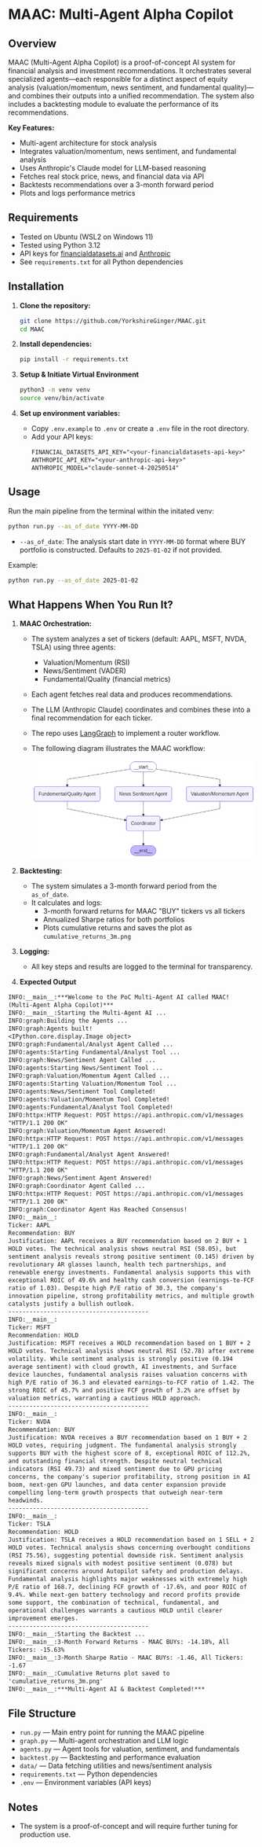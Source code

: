 # MAAC: Multi-Agent Alpha Copilot

## Overview

MAAC (Multi-Agent Alpha Copilot) is a proof-of-concept AI system for financial analysis and investment recommendations. It orchestrates several specialized agents—each responsible for a distinct aspect of equity analysis (valuation/momentum, news sentiment, and fundamental quality)—and combines their outputs into a unified recommendation. The system also includes a backtesting module to evaluate the performance of its recommendations.

**Key Features:**
- Multi-agent architecture for stock analysis
- Integrates valuation/momentum, news sentiment, and fundamental analysis
- Uses Anthropic's Claude model for LLM-based reasoning
- Fetches real stock price, news, and financial data via API
- Backtests recommendations over a 3-month forward period
- Plots and logs performance metrics

## Requirements

- Tested on Ubuntu (WSL2 on Windows 11)
- Tested using Python 3.12
- API keys for [financialdatasets.ai](https://financialdatasets.ai/) and [Anthropic](https://www.anthropic.com/)
- See `requirements.txt` for all Python dependencies

## Installation

1. **Clone the repository:**
   ```bash
   git clone https://github.com/YorkshireGinger/MAAC.git
   cd MAAC
   ```

2. **Install dependencies:**
   ```bash
   pip install -r requirements.txt
   ```

3. **Setup & Initiate Virtual Environment**
    ```bash
    python3 -m venv venv
    source venv/bin/activate
    ```

3. **Set up environment variables:**
   - Copy `.env.example` to `.env` or create a `.env` file in the root directory.
   - Add your API keys:
     ```env
     FINANCIAL_DATASETS_API_KEY="<your-financialdatasets-api-key>"
     ANTHROPIC_API_KEY="<your-anthropic-api-key>"
     ANTHROPIC_MODEL="claude-sonnet-4-20250514"
     ```

## Usage

Run the main pipeline from the terminal within the initated venv:

```bash
python run.py --as_of_date YYYY-MM-DD
```
- `--as_of_date`: The analysis start date in `YYYY-MM-DD` format where BUY portfolio is constructed. Defaults to `2025-01-02` if not provided.

Example:
```bash
python run.py --as_of_date 2025-01-02
```

## What Happens When You Run It?
1. **MAAC Orchestration:**
   - The system analyzes a set of tickers (default: AAPL, MSFT, NVDA, TSLA) using three agents:
     - Valuation/Momentum (RSI)
     - News/Sentiment (VADER)
     - Fundamental/Quality (financial metrics)
   - Each agent fetches real data and produces recommendations.
   - The LLM (Anthropic Claude) coordinates and combines these into a final recommendation for each ticker.
   - The repo uses [LangGraph](https://langchain-ai.github.io/langgraph/tutorials/workflows/) to implement a router workflow.

    - The following diagram illustrates the MAAC workflow:

      ![MAAC Graph](maac_graph.png)

 
2. **Backtesting:**
   - The system simulates a 3-month forward period from the `as_of_date`.
   - It calculates and logs:
     - 3-month forward returns for MAAC "BUY" tickers vs all tickers
     - Annualized Sharpe ratios for both portfolios
     - Plots cumulative returns and saves the plot as `cumulative_returns_3m.png`

3. **Logging:**
   - All key steps and results are logged to the terminal for transparency.

4. **Expected Output**

```
INFO:__main__:***Welcome to the PoC Multi-Agent AI called MAAC! (Multi-Agent Alpha Copilot)***
INFO:__main__:Starting the Multi-Agent AI ...
INFO:graph:Building the Agents ...
INFO:graph:Agents built!
<IPython.core.display.Image object>
INFO:graph:Fundamental/Analyst Agent Called ...
INFO:agents:Starting Fundamental/Analyst Tool ...
INFO:graph:News/Sentiment Agent Called ...
INFO:agents:Starting News/Sentiment Tool ...
INFO:graph:Valuation/Momentum Agent Called ...
INFO:agents:Starting Valuation/Momentum Tool ...
INFO:agents:News/Sentiment Tool Completed!
INFO:agents:Valuation/Momentum Tool Completed!
INFO:agents:Fundamental/Analyst Tool Completed!
INFO:httpx:HTTP Request: POST https://api.anthropic.com/v1/messages "HTTP/1.1 200 OK"
INFO:graph:Valuation/Momentum Agent Answered!
INFO:httpx:HTTP Request: POST https://api.anthropic.com/v1/messages "HTTP/1.1 200 OK"
INFO:graph:Fundamental/Analyst Agent Answered!
INFO:httpx:HTTP Request: POST https://api.anthropic.com/v1/messages "HTTP/1.1 200 OK"
INFO:graph:News/Sentiment Agent Answered!
INFO:graph:Coordinator Agent Called ...
INFO:httpx:HTTP Request: POST https://api.anthropic.com/v1/messages "HTTP/1.1 200 OK"
INFO:graph:Coordinator Agent Has Reached Consensus!
INFO:__main__:
Ticker: AAPL
Recommendation: BUY
Justification: AAPL receives a BUY recommendation based on 2 BUY + 1 HOLD votes. The technical analysis shows neutral RSI (58.05), but sentiment analysis reveals strong positive sentiment (0.145) driven by revolutionary AR glasses launch, health tech partnerships, and renewable energy investments. Fundamental analysis supports this with exceptional ROIC of 49.6% and healthy cash conversion (earnings-to-FCF ratio of 1.03). Despite high P/E ratio of 30.3, the company's innovation pipeline, strong profitability metrics, and multiple growth catalysts justify a bullish outlook.
----------------------------------------
INFO:__main__:
Ticker: MSFT
Recommendation: HOLD
Justification: MSFT receives a HOLD recommendation based on 1 BUY + 2 HOLD votes. Technical analysis shows neutral RSI (52.78) after extreme volatility. While sentiment analysis is strongly positive (0.194 average sentiment) with cloud growth, AI investments, and Surface device launches, fundamental analysis raises valuation concerns with high P/E ratio of 36.3 and elevated earnings-to-FCF ratio of 1.42. The strong ROIC of 45.7% and positive FCF growth of 3.2% are offset by valuation metrics, warranting a cautious HOLD approach.
----------------------------------------
INFO:__main__:
Ticker: NVDA
Recommendation: BUY
Justification: NVDA receives a BUY recommendation based on 1 BUY + 2 HOLD votes, requiring judgment. The fundamental analysis strongly supports BUY with the highest score of 8, exceptional ROIC of 112.2%, and outstanding financial strength. Despite neutral technical indicators (RSI 49.73) and mixed sentiment due to GPU pricing concerns, the company's superior profitability, strong position in AI boom, next-gen GPU launches, and data center expansion provide compelling long-term growth prospects that outweigh near-term headwinds.
----------------------------------------
INFO:__main__:
Ticker: TSLA
Recommendation: HOLD
Justification: TSLA receives a HOLD recommendation based on 1 SELL + 2 HOLD votes. Technical analysis shows concerning overbought conditions (RSI 75.56), suggesting potential downside risk. Sentiment analysis reveals mixed signals with modest positive sentiment (0.078) but significant concerns around Autopilot safety and production delays. Fundamental analysis highlights major weaknesses with extremely high P/E ratio of 168.7, declining FCF growth of -17.6%, and poor ROIC of 9.4%. While next-gen battery technology and record profits provide some support, the combination of technical, fundamental, and operational challenges warrants a cautious HOLD until clearer improvement emerges.
----------------------------------------
INFO:__main__:Starting the Backtest ...
INFO:__main__:3-Month Forward Returns - MAAC BUYs: -14.18%, All Tickers: -15.63%
INFO:__main__:3-Month Sharpe Ratio - MAAC BUYs: -1.46, All Tickers: -1.67
INFO:__main__:Cumulative Returns plot saved to 'cumulative_returns_3m.png'
INFO:__main__:***Multi-Agent AI & Backtest Completed!***
```

## File Structure
- `run.py` — Main entry point for running the MAAC pipeline
- `graph.py` — Multi-agent orchestration and LLM logic
- `agents.py` — Agent tools for valuation, sentiment, and fundamentals
- `backtest.py` — Backtesting and performance evaluation
- `data/` — Data fetching utilities and news/sentiment analysis
- `requirements.txt` — Python dependencies
- `.env` — Environment variables (API keys)

## Notes
- The system is a proof-of-concept and will require further tuning for production use.
